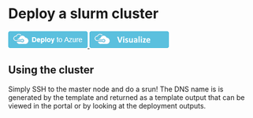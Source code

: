 # Deploy a slurm cluster

<a href="https://portal.azure.com/#create/Microsoft.Template/uri/https%3A%2F%2Fraw.githubusercontent.com%2Fsidetrackedmind%2Fazure-quickstart-templates%2Fmaster%2Fslurm%2Fazuredeploy.json" target="_blank">
   <img alt="Deploy to Azure" src="https://raw.githubusercontent.com/Azure/azure-quickstart-templates/master/1-CONTRIBUTION-GUIDE/images/deploytoazure.png"/>
</a>
<a href="http://armviz.io/#/?load=https%3A%2F%2Fraw.githubusercontent.com%2Fsidetrackedmind%2Fazure-quickstart-templates%2Fmaster%2Fslurm%2Fazuredeploy.json" target="_blank">
    <img src="https://raw.githubusercontent.com/Azure/azure-quickstart-templates/master/1-CONTRIBUTION-GUIDE/images/visualizebutton.png"/>
</a>

## Using the cluster

Simply SSH to the master node and do a srun! The DNS name is is generated by the template and returned as a template output that can be viewed in the portal or by looking at the deployment outputs.

